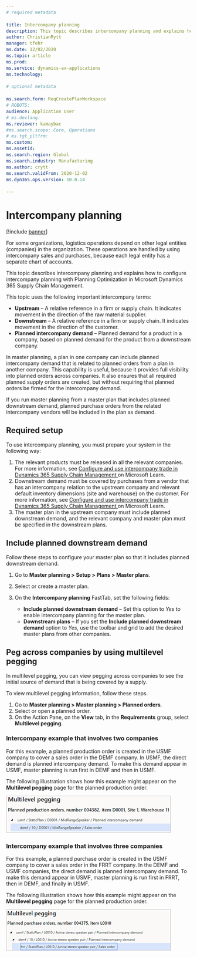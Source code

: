 ```yaml
---
# required metadata

title: Intercompany planning
description: This topic describes intercompany planning and explains how to configure intercompany planning with Planning Optimization in Microsoft Dynamics 365 Supply Chain Management.
author: ChristianRytt
manager: tfehr
ms.date: 12/02/2020
ms.topic: article
ms.prod: 
ms.service: dynamics-ax-applications
ms.technology: 

# optional metadata

ms.search.form: ReqCreatePlanWorkspace
# ROBOTS: 
audience: Application User
# ms.devlang: 
ms.reviewer: kamaybac
#ms.search.scope: Core, Operations
# ms.tgt_pltfrm: 
ms.custom: 
ms.assetid: 
ms.search.region: Global
ms.search.industry: Manufacturing
ms.author: crytt
ms.search.validFrom: 2020-12-02
ms.dyn365.ops.version: 10.0.14

---
```

# Intercompany planning

[!include [banner](../../includes/banner.md)]

For some organizations, logistics operations depend on other legal entities (companies) in the organization. These operations are handled by using intercompany sales and purchases, because each legal entity has a separate chart of accounts.

This topic describes intercompany planning and explains how to configure intercompany planning with Planning Optimization in Microsoft Dynamics 365 Supply Chain Management.

This topic uses the following important intercompany terms:

- **Upstream** – A relative reference in a firm or supply chain. It indicates movement in the direction of the raw material supplier.
- **Downstream** – A relative reference in a firm or supply chain. It indicates movement in the direction of the customer.
- **Planned intercompany demand** – Planned demand for a product in a company, based on planned demand for the product from a downstream company.

In master planning, a plan in one company can include planned intercompany demand that is related to planned orders from a plan in another company. This capability is useful, because it provides full visibility into planned orders across companies. It also ensures that all required planned supply orders are created, but without requiring that planned orders be firmed for the intercompany demand.

If you run master planning from a master plan that includes planned downstream demand, planned purchase orders from the related intercompany vendors will be included in the plan as demand.

## Required setup

To use intercompany planning, you must prepare your system in the following way:

1. The relevant products must be released in all the relevant companies. For more information, see [Configure and use intercompany trade in Dynamics 365 Supply Chain Management ](https://docs.microsoft.com/learn/modules/configure-use-intercompany-trade-dyn365-supply-chain-mgmt/) on Microsoft Learn.
1. Downstream demand must be covered by purchases from a vendor that has an intercompany relation to the upstream company and relevant default inventory dimensions (site and warehouse) on the customer. For more information, see [Configure and use intercompany trade in Dynamics 365 Supply Chain Management ](https://docs.microsoft.com/learn/modules/configure-use-intercompany-trade-dyn365-supply-chain-mgmt/) on Microsoft Learn.
1. The master plan in the upstream company must include planned downstream demand, and the relevant company and master plan must be specified in the downstream plans.

## Include planned downstream demand

Follow these steps to configure your master plan so that it includes planned downstream demand.

1. Go to **Master planning \> Setup \> Plans \> Master plans**.
1. Select or create a master plan.
1. On the **Intercompany planning** FastTab, set the following fields:

    - **Include planned downstream demand** – Set this option to *Yes* to enable intercompany planning for the master plan.
    - **Downstream plans** – If you set the **Include planned downstream demand** option to *Yes*, use the toolbar and grid to add the desired master plans from other companies.

## Peg across companies by using multilevel pegging

In multilevel pegging, you can view pegging across companies to see the initial source of demand that is being covered by a supply.

To view multilevel pegging information, follow these steps.

1. Go to **Master planning \> Master planning \> Planned orders**.
1. Select or open a planned order.
1. On the Action Pane, on the **View** tab, in the **Requirements** group, select **Multilevel pegging**.

### Intercompany example that involves two companies

For this example, a planned production order is created in the USMF company to cover a sales order in the DEMF company. In USMF, the direct demand is planned intercompany demand. To make this demand appear in USMF, master planning is run first in DEMF and then in USMF.

The following illustration shows how this example might appear on the **Multilevel pegging** page for the planned production order.

![Intercompany example that involves two companies](media/IntercompanyPlanning1.png)

### Intercompany example that involves three companies

For this example, a planned purchase order is created in the USMF company to cover a sales order in the FRRT company. In the DEMF and USMF companies, the direct demand is planned intercompany demand. To make this demand appear in USMF, master planning is run first in FRRT, then in DEMF, and finally in USMF.

The following illustration shows how this example might appear on the **Multilevel pegging** page for the planned production order.

![Intercompany example that involves three companies](media/IntercompanyPlanning2.png)
